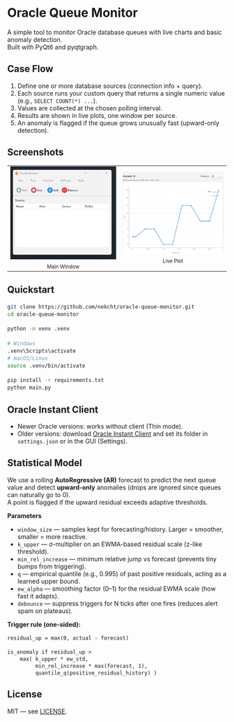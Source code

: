 # Oracle Queue Monitor

A simple tool to monitor Oracle database queues with live charts and basic anomaly detection.  
Built with PyQt6 and pyqtgraph.

## Case Flow
1. Define one or more database sources (connection info + query).
2. Each source runs your custom query that returns a single numeric value (e.g., `SELECT COUNT(*) ...`).
3. Values are collected at the chosen polling interval.
4. Results are shown in live plots, one window per source.
5. An anomaly is flagged if the queue grows unusually fast (upward-only detection).

## Screenshots

<table>
  <tr>
    <td align="center">
      <img src="docs/main_window.jpg" alt="Main Window" width="400"/><br/>
      <sub>Main Window</sub>
    </td>
    <td align="center">
      <img src="docs/plot.png" alt="Live Plot" width="400"/><br/>
      <sub>Live Plot</sub>
    </td>
  </tr>
</table>



## Quickstart
```bash
git clone https://github.com/nekcht/oracle-queue-monitor.git
cd oracle-queue-monitor

python -m venv .venv

# Windows
.venv\Scripts\activate
# macOS/Linux
source .venv/bin/activate

pip install -r requirements.txt
python main.py
```

## Oracle Instant Client
- Newer Oracle versions: works without client (Thin mode).  
- Older versions: download [Oracle Instant Client](https://www.oracle.com/database/technologies/instant-client/downloads.html) and set its folder in `settings.json` or in the GUI (Settings).


## Statistical Model
We use a rolling **AutoRegressive (AR)** forecast to predict the next queue value and detect **upward-only** anomalies (drops are ignored since queues can naturally go to 0).  
A point is flagged if the upward residual exceeds adaptive thresholds.

**Parameters**
- `window_size` — samples kept for forecasting/history. Larger = smoother, smaller = more reactive.
- `k_upper` — σ-multiplier on an EWMA-based residual scale (z-like threshold).
- `min_rel_increase` — minimum relative jump vs forecast (prevents tiny bumps from triggering).
- `q` — empirical quantile (e.g., 0.995) of past positive residuals, acting as a learned upper bound.
- `ew_alpha` — smoothing factor (0–1) for the residual EWMA scale (how fast it adapts).
- `debounce` — suppress triggers for N ticks after one fires (reduces alert spam on plateaus).

**Trigger rule (one-sided):**
```
residual_up = max(0, actual - forecast)

is_anomaly if residual_up >
    max( k_upper * ew_std,
         min_rel_increase * max(forecast, 1),
         quantile_q(positive_residual_history) )
```

## License
MIT — see [LICENSE](LICENSE).
